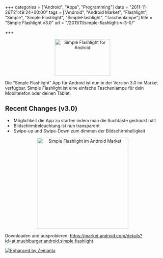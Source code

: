 +++
categories = ["Android", "Apps", "Programming"]
date = "2011-11-26T21:49:24+00:00"
tags = ["Android", "Android Market", "Flashlight", "Simple", "Simple Flashlight", "SimpleFlashlight", "Taschenlampe"]
title = "Simple Flashlight v3.0"
url = "/2011/11/simple-flashlight-v-3-0/"

+++
<p style="text-align: center;">
  <a href="https://blog.muehlburger.at/wp-content/uploads/2011/11/promotion_image.png"><img class=" wp-image-1427 aligncenter" title="Simple Flashlight for Android" alt="Simple Flashlight for Android" src="https://blog.muehlburger.at/wp-content/uploads/2011/11/promotion_image.png" width="180" height="120" /></a>
</p>

Die &#8220;Simple Flashlight&#8221; App für Android ist nun in der Version 3.0 im Market verfügbar. Simple Flashlight ist eine einfache Taschenlampe für dein Mobiltelefon oder deinen Tablet.

## Recent Changes (v3.0)

  *  Möglichkeit die App zu starten indem man die Suchtaste gedrückt hält
  *  Bildschirmbeleuchtung ist nun transparent
  *  Swipe-up und Swipe-Down zum dimmen der Bildschirmhelligkeit

<p style="text-align: center;">
  <a href="http://178.79.139.40/wp-content/uploads/2011/11/simple-flashlight.png"><img class=" wp-image-1434 aligncenter" title="Simple Flashlight im Android Market" alt="Simple Flashlight im Android Market" src="https://blog.muehlburger.at/wp-content/uploads/2011/11/simple-flashlight.png" width="297" height="297" /></a>
</p>

Downloaden und ausprobieren: <a title="Simple Flashlight" href="https://market.android.com/details?id=at.muehlburger.android.simple.flashlight" target="_blank">https://market.android.com/details?id=at.muehlburger.android.simple.flashlight</a>

<div class="zemanta-pixie">
  <a class="zemanta-pixie-a" title="Enhanced by Zemanta" href="http://www.zemanta.com/"><img class="zemanta-pixie-img" alt="Enhanced by Zemanta" src="http://img.zemanta.com/zemified_e.png?x-id=6604c8e1-c069-4e09-bd56-5c6d1e7bebf0" /></a>
</div>
